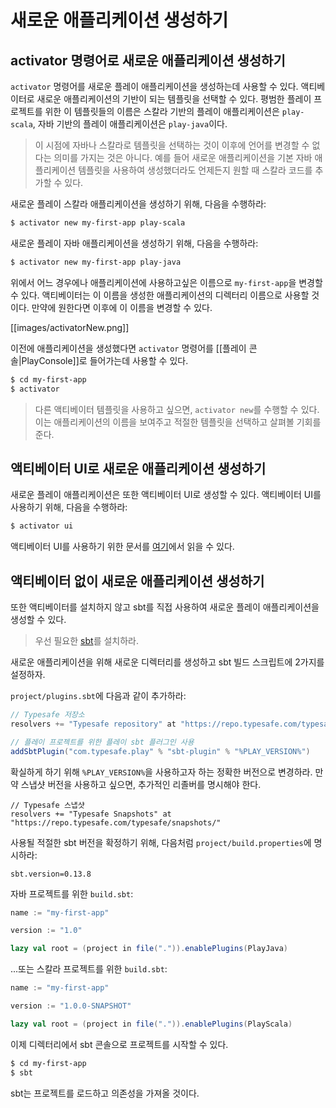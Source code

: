 <!--- Copyright (C) 2009-2015 Typesafe Inc. <http://www.typesafe.com> -->
# 새로운 애플리케이션 생성하기

## activator 명령어로 새로운 애플리케이션 생성하기

`activator` 명령어를 새로운 플레이 애플리케이션을 생성하는데 사용할 수 있다. 액티베이터로 새로운 애플리케이션의 기반이 되는 템플릿을 선택할 수 있다. 평범한 플레이 프로젝트를 위한 이 템플릿들의 이름은 스칼라 기반의 플레이 애플리케이션은 `play-scala`, 자바 기반의 플레이 애플리케이션은 `play-java`이다.

> 이 시점에 자바나 스칼라로 템플릿을 선택하는 것이 이후에 언어를 변경할 수 없다는 의미를 가지는 것은 아니다. 예를 들어 새로운 애플리케이션을 기본 자바 애플리케이션 템플릿을 사용하여 생성했더라도 언제든지 원할 때 스칼라 코드를 추가할 수 있다.

새로운 플레이 스칼라 애플리케이션을 생성하기 위해, 다음을 수행하라:

```bash
$ activator new my-first-app play-scala
```

새로운 플레이 자바 애플리케이션을 생성하기 위해, 다음을 수행하라:

```bash
$ activator new my-first-app play-java
```

위에서 어느 경우에나 애플리케이션에 사용하고싶은 이름으로 `my-first-app`을 변경할 수 있다. 액티베이터는 이 이름을 생성한 애플리케이션의 디렉터리 이름으로 사용할 것이다. 만약에 원한다면 이후에 이 이름을 변경할 수 있다.

[[images/activatorNew.png]]


이전에 애플리케이션을 생성했다면 `activator` 명령어를 [[플레이 콘솔|PlayConsole]]로 들어가는데 사용할 수 있다.

```bash
$ cd my-first-app
$ activator
```

> 다른 액티베이터 템플릿을 사용하고 싶으면, `activator new`를 수행할 수 있다. 이는 애플리케이션의 이름을 보여주고 적절한 템플릿을 선택하고 살펴볼 기회를 준다.

## 액티베이터 UI로 새로운 애플리케이션 생성하기

새로운 플레이 애플리케이션은 또한 액티베이터 UI로 생성할 수 있다. 액티베이터 UI를 사용하기 위해, 다음을 수행하라:

```bash
$ activator ui
```

액티베이터 UI를 사용하기 위한 문서를 [여기](https://typesafe.com/activator/docs)에서 읽을 수 있다.

## 액티베이터 없이 새로운 애플리케이션 생성하기

또한 액티베이터를 설치하지 않고 sbt를 직접 사용하여 새로운 플레이 애플리케이션을 생성할 수 있다.

> 우선 필요한 [sbt](http://www.scala-sbt.org/)를 설치하라.

새로운 애플리케이션을 위해 새로운 디렉터리를 생성하고 sbt 빌드 스크립트에 2가지를 설정하자.

`project/plugins.sbt`에 다음과 같이 추가하라:

```scala
// Typesafe 저장소
resolvers += "Typesafe repository" at "https://repo.typesafe.com/typesafe/releases/"

// 플레이 프로젝트를 위한 플레이 sbt 플러그인 사용
addSbtPlugin("com.typesafe.play" % "sbt-plugin" % "%PLAY_VERSION%")
```

확실하게 하기 위해 `%PLAY_VERSION%`을 사용하고자 하는 정확한 버전으로 변경하라. 만약 스냅샷 버전을 사용하고 싶으면, 추가적인 리졸버를 명시해야 한다.
```
// Typesafe 스냅샷
resolvers += "Typesafe Snapshots" at "https://repo.typesafe.com/typesafe/snapshots/"
```

사용될 적절한 sbt 버전을 확정하기 위해, 다음처럼 `project/build.properties`에 명시하라:

```
sbt.version=0.13.8
```

자바 프로젝트를 위한 `build.sbt`:

```scala
name := "my-first-app"

version := "1.0"

lazy val root = (project in file(".")).enablePlugins(PlayJava)
```

...또는 스칼라 프로젝트를 위한 `build.sbt`:

```scala
name := "my-first-app"

version := "1.0.0-SNAPSHOT"

lazy val root = (project in file(".")).enablePlugins(PlayScala)
```

이제 디렉터리에서 sbt 콘솔으로 프로젝트를 시작할 수 있다.

```bash
$ cd my-first-app
$ sbt
```

sbt는 프로젝트를 로드하고 의존성을 가져올 것이다.